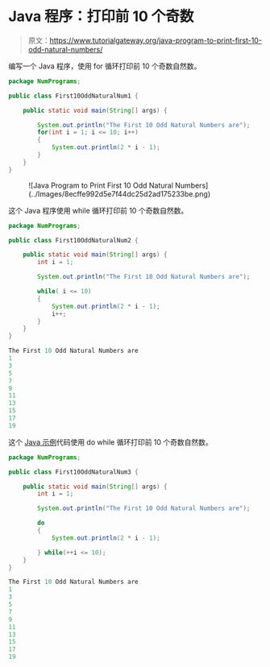 # Java 程序：打印前 10 个奇数

> 原文：<https://www.tutorialgateway.org/java-program-to-print-first-10-odd-natural-numbers/>

编写一个 Java 程序，使用 for 循环打印前 10 个奇数自然数。

```java
package NumPrograms;

public class First10OddNaturalNum1 {

	public static void main(String[] args) {

		System.out.println("The First 10 Odd Natural Numbers are");
		for(int i = 1; i <= 10; i++) 
		{
			System.out.println(2 * i - 1);
		}
	}
}
```

<figure class="wp-block-image size-large">![Java Program to Print First 10 Odd Natural Numbers](../Images/8ecffe992d5e7f44dc25d2ad175233be.png)</figure>

这个 Java 程序使用 while 循环打印前 10 个奇数自然数。

```java
package NumPrograms;

public class First10OddNaturalNum2 {

	public static void main(String[] args) {
		int i = 1;

		System.out.println("The First 10 Odd Natural Numbers are");

		while( i <= 10) 
		{
			System.out.println(2 * i - 1);
			i++;
		}
	}
}
```

```java
The First 10 Odd Natural Numbers are
1
3
5
7
9
11
13
15
17
19
```

这个 [Java 示例](https://www.tutorialgateway.org/learn-java-programs/)代码使用 do while 循环打印前 10 个奇数自然数。

```java
package NumPrograms;

public class First10OddNaturalNum3 {

	public static void main(String[] args) {
		int i = 1;

		System.out.println("The First 10 Odd Natural Numbers are");

		do
		{
			System.out.println(2 * i - 1);

		} while(++i <= 10);
	}
}
```

```java
The First 10 Odd Natural Numbers are
1
3
5
7
9
11
13
15
17
19
```